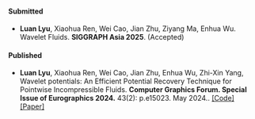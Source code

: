 #### Submitted

- <strong>Luan Lyu</strong>, Xiaohua Ren, Wei Cao, Jian Zhu, Ziyang Ma, Enhua Wu. Wavelet Fluids. <strong>SIGGRAPH Asia 2025</strong>. (Accepted)

#### Published

- <strong>Luan Lyu</strong>, Xiaohua Ren, Wei Cao, Jian Zhu, Enhua Wu, Zhi-Xin Yang, Wavelet potentials: An Efficient Potential Recovery Technique for Pointwise Incompressible Fluids. <strong>Computer Graphics Forum. Special Issue of Eurographics 2024.</strong> 43(2): p.e15023. May 2024.. [[Code]](https://github.com/yours321dog/WaveletPotentials) [[Paper]](https://onlinelibrary.wiley.com/doi/full/10.1111/cgf.15023)

